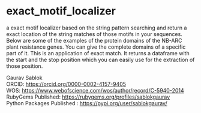 # exact_motif_localizer
a exact motif localizer based on the string pattern searching and return a exact location of the string matches of those motifs in your sequences. Below are some of the examples of the protein domains of the NB-ARC plant resistance genes. You can give the complete domains of a specific part of it. This is an application of exact match. It returns a dataframe with the start and the stop position which you can easily use for the extraction of those position. 

Gaurav Sablok \
ORCID: https://orcid.org/0000-0002-4157-9405 \
WOS: https://www.webofscience.com/wos/author/record/C-5940-2014 \
RubyGems Published: https://rubygems.org/profiles/sablokgaurav \
Python Packages Published : https://pypi.org/user/sablokgaurav/
